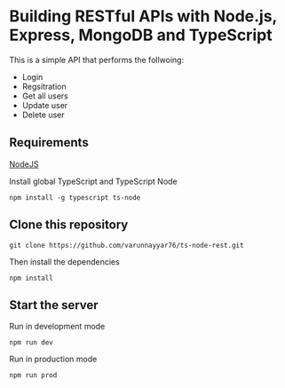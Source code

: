 # Building RESTful APIs with Node.js, Express, MongoDB and TypeScript

This is a simple API that performs the follwoing:
- Login
- Regsitration
- Get all users
- Update user
- Delete user 

## Requirements

[NodeJS](https://nodejs.org/en/)

Install global TypeScript and TypeScript Node

```
npm install -g typescript ts-node
```

## Clone this repository

```
git clone https://github.com/varunnayyar76/ts-node-rest.git
```

Then install the dependencies

```
npm install
```

## Start the server

Run in development mode

```
npm run dev
```

Run in production mode 

```
npm run prod
```